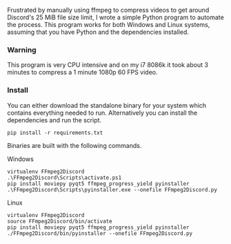 Frustrated by manually using ffmpeg to compress videos to get around Discord's 25 MiB file size limit, I wrote a simple Python program to automate the process. This program works for both Windows and Linux systems, assuming that you have Python and the dependencies installed.

### Warning
This program is very CPU intensive and on my i7 8086k it took about 3 minutes to compress a 1 minute 1080p 60 FPS video.

### Install

You can either download the standalone binary for your system which contains everything needed to run. Alternatively you can install the dependencies and run the script.

`pip install -r requirements.txt`

Binaries are built with the following commands.

Windows
```
virtualenv FFmpeg2Discord
.\FFmpeg2Discord\Scripts\activate.ps1
pip install moviepy pyqt5 ffmpeg_progress_yield pyinstaller
.\FFmpeg2Discord\Scripts\pyinstaller.exe --onefile FFmpeg2Discord.py
```
Linux
```
virtualenv FFmpeg2Discord
source FFmpeg2Discord/bin/activate
pip install moviepy pyqt5 ffmpeg_progress_yield pyinstaller
./FFmpeg2Discord/bin/pyinstaller --onefile FFmpeg2Discord.py
```
